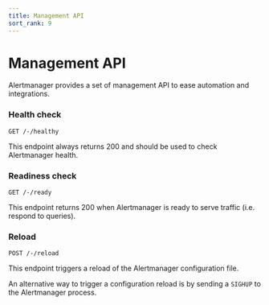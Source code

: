 ```yaml
---
title: Management API
sort_rank: 9
---
```


# Management API

Alertmanager provides a set of management API to ease automation and integrations.


### Health check

```
GET /-/healthy
```

This endpoint always returns 200 and should be used to check Alertmanager health.


### Readiness check

```
GET /-/ready
```

This endpoint returns 200 when Alertmanager is ready to serve traffic (i.e. respond to queries).


### Reload

```
POST /-/reload
```

This endpoint triggers a reload of the Alertmanager configuration file. 

An alternative way to trigger a configuration reload is by sending a `SIGHUP` to the Alertmanager process.
